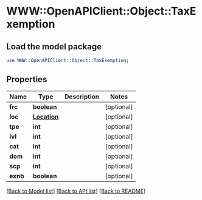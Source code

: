# WWW::OpenAPIClient::Object::TaxExemption

## Load the model package
```perl
use WWW::OpenAPIClient::Object::TaxExemption;
```

## Properties
Name | Type | Description | Notes
------------ | ------------- | ------------- | -------------
**frc** | **boolean** |  | [optional] 
**loc** | [**Location**](Location.md) |  | [optional] 
**tpe** | **int** |  | [optional] 
**lvl** | **int** |  | [optional] 
**cat** | **int** |  | [optional] 
**dom** | **int** |  | [optional] 
**scp** | **int** |  | [optional] 
**exnb** | **boolean** |  | [optional] 

[[Back to Model list]](../README.md#documentation-for-models) [[Back to API list]](../README.md#documentation-for-api-endpoints) [[Back to README]](../README.md)


